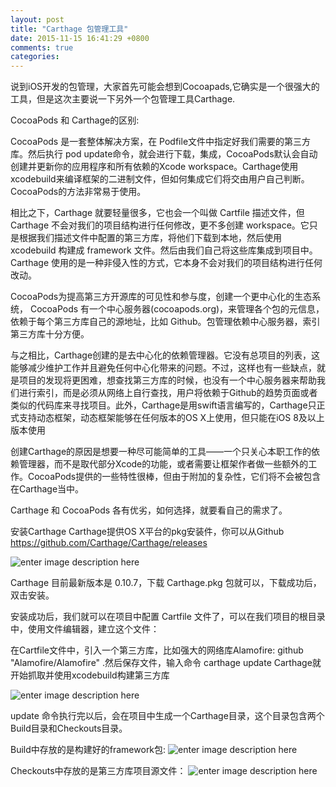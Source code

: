 ```yaml
---
layout: post
title: "Carthage 包管理工具"
date: 2015-11-15 16:41:29 +0800
comments: true
categories: 
---
```

说到iOS开发的包管理，大家首先可能会想到Cocoapads,它确实是一个很强大的工具，但是这次主要说一下另外一个包管理工具Carthage.

 CocoaPods 和 Carthage的区别:
 
CocoaPods 是一套整体解决方案，在 Podfile文件中指定好我们需要的第三方库。然后执行 pod update命令，就会进行下载，集成，CocoaPods默认会自动创建并更新你的应用程序和所有依赖的Xcode workspace。Carthage使用xcodebuild来编译框架的二进制文件，但如何集成它们将交由用户自己判断。CocoaPods的方法非常易于使用。

相比之下，Carthage 就要轻量很多，它也会一个叫做 Cartfile 描述文件，但 Carthage 不会对我们的项目结构进行任何修改，更不多创建 workspace。它只是根据我们描述文件中配置的第三方库，将他们下载到本地，然后使用 xcodebuild 构建成 framework 文件。然后由我们自己将这些库集成到项目中。Carthage 使用的是一种非侵入性的方式，它本身不会对我们的项目结构进行任何改动。

CocoaPods为提高第三方开源库的可见性和参与度，创建一个更中心化的生态系统， CocoaPods 有一个中心服务器(cocoapods.org)，来管理各个包的元信息，依赖于每个第三方库自己的源地址，比如 Github。包管理依赖中心服务器，索引第三方库十分方便。

与之相比，Carthage创建的是去中心化的依赖管理器。它没有总项目的列表，这能够减少维护工作并且避免任何中心化带来的问题。不过，这样也有一些缺点，就是项目的发现将更困难，想查找第三方库的时候，也没有一个中心服务器来帮助我们进行索引，而是必须从网络上自行查找，用户将依赖于Github的趋势页面或者类似的代码库来寻找项目。此外，Carthage是用swift语言编写的，Carthage只正式支持动态框架，动态框架能够在任何版本的OS X上使用，但只能在iOS 8及以上版本使用

创建Carthage的原因是想要一种尽可能简单的工具——一个只关心本职工作的依赖管理器，而不是取代部分Xcode的功能，或者需要让框架作者做一些额外的工作。CocoaPods提供的一些特性很棒，但由于附加的复杂性，它们将不会被包含在Carthage当中。

Carthage 和 CocoaPods 各有优劣，如何选择，就要看自己的需求了。

安装Carthage
Carthage提供OS X平台的pkg安装件，你可以从Github https://github.com/Carthage/Carthage/releases


![enter image description here](http://7xoc8b.com1.z0.glb.clouddn.com/CarthageSet.png)


Carthage 目前最新版本是 0.10.7，下载 Carthage.pkg 包就可以，下载成功后，双击安装。

安装成功后，我们就可以在项目中配置 Cartfile 文件了，可以在我们项目的根目录中，使用文件编辑器，建立这个文件：

在Cartfile文件中，引入一个第三方库，比如强大的网络库Alamofire:
github "Alamofire/Alamofire" .然后保存文件，输入命令 carthage update
Carthage就开始抓取并使用xcodebuild构建第三方库

![enter image description here](http://7xoc8b.com1.z0.glb.clouddn.com/CarthageUpdate.png)

update 命令执行完以后，会在项目中生成一个Carthage目录，这个目录包含两个Build目录和Checkouts目录。

Build中存放的是构建好的framework包:
![enter image description here](http://7xoc8b.com1.z0.glb.clouddn.com/Buildfile.png)


Checkouts中存放的是第三方库项目源文件：
![enter image description here](http://7xoc8b.com1.z0.glb.clouddn.com/Checkout.ong.png)


